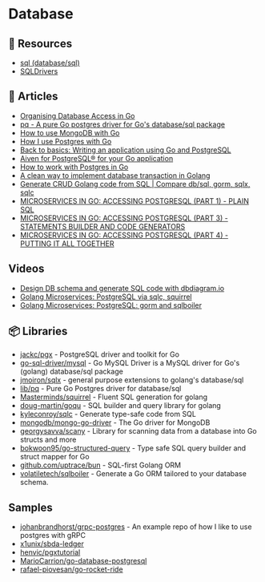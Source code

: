 # Database

## 📘 Resources
- [sql (database/sql)](https://pkg.go.dev/database/sql)
- [SQLDrivers](https://github.com/golang/go/wiki/SQLDrivers)

## 📕 Articles
- [Organising Database Access in Go](https://www.alexedwards.net/blog/organising-database-access)
- [pq - A pure Go postgres driver for Go's database/sql package](https://pkg.go.dev/github.com/lib/pq)
- [How to use MongoDB with Go](https://blog.logrocket.com/how-to-use-mongodb-with-go/)
- [How I use Postgres with Go](https://jbrandhorst.com/post/postgres/)
- [Back to basics: Writing an application using Go and PostgreSQL](https://henvic.dev/posts/go-postgres/)
- [Aiven for PostgreSQL® for your Go application](https://aiven.io/blog/aiven-for-postgresql-for-your-go-application)
- [How to work with Postgres in Go](https://medium.com/avitotech/how-to-work-with-postgres-in-go-bad2dabd13e4)
- [A clean way to implement database transaction in Golang](https://dev.to/techschoolguru/a-clean-way-to-implement-database-transaction-in-golang-2ba)
- [Generate CRUD Golang code from SQL | Compare db/sql, gorm, sqlx, sqlc](https://dev.to/techschoolguru/generate-crud-golang-code-from-sql-and-compare-db-sql-gorm-sqlx-sqlc-560j)
- [MICROSERVICES IN GO: ACCESSING POSTGRESQL (PART 1) - PLAIN SQL](https://mariocarrion.com/2021/02/05/tips-building-microservices-in-go-golang-databases-postgresql-part1.html)
- [MICROSERVICES IN GO: ACCESSING POSTGRESQL (PART 3) - STATEMENTS BUILDER AND CODE GENERATORS](https://mariocarrion.com/2021/02/23/tips-building-microservices-in-go-golang-databases-postgresql-sqlc-squirrel.html)
- [MICROSERVICES IN GO: ACCESSING POSTGRESQL (PART 4) - PUTTING IT ALL TOGETHER](https://mariocarrion.com/2021/03/02/tips-building-microservices-in-go-golang-databases-postgresql-conclusion.html)

## Videos
- [Design DB schema and generate SQL code with dbdiagram.io](https://www.youtube.com/watch?v=rx6CPDK_5mU)
- [Golang Microservices: PostgreSQL via sqlc, squirrel](https://www.youtube.com/watch?v=NOevBG0fbKc)
- [Golang Microservices: PostgreSQL: gorm and sqlboiler](https://www.youtube.com/watch?v=CT2v0Xas8Sc)
## 📦 Libraries
- [jackc/pgx](https://github.com/jackc/pgx) - PostgreSQL driver and toolkit for Go
- [go-sql-driver/mysql](https://github.com/go-sql-driver/mysql) - Go MySQL Driver is a MySQL driver for Go's (golang) database/sql package
- [jmoiron/sqlx](https://github.com/jmoiron/sqlx) - general purpose extensions to golang's database/sql
- [lib/pq](https://github.com/lib/pq) - Pure Go Postgres driver for database/sql
- [Masterminds/squirrel](https://github.com/Masterminds/squirrel) - Fluent SQL generation for golang
- [doug-martin/goqu](https://github.com/doug-martin/goqu) - SQL builder and query library for golang
- [kyleconroy/sqlc](https://github.com/kyleconroy/sqlc) - Generate type-safe code from SQL
- [mongodb/mongo-go-driver](https://github.com/mongodb/mongo-go-driver) - The Go driver for MongoDB
- [georgysavva/scany](https://github.com/georgysavva/scany) - Library for scanning data from a database into Go structs and more
- [bokwoon95/go-structured-query](https://github.com/bokwoon95/go-structured-query) - Type safe SQL query builder and struct mapper for Go
- [github.com/uptrace/bun](https://github.com/uptrace/bun) - SQL-first Golang ORM
- [volatiletech/sqlboiler](https://github.com/volatiletech/sqlboiler) - Generate a Go ORM tailored to your database schema.
## Samples
- [johanbrandhorst/grpc-postgres](https://github.com/johanbrandhorst/grpc-postgres) - An example repo of how I like to use postgres with gRPC
- [x1unix/sbda-ledger](https://github.com/x1unix/sbda-ledger)
- [henvic/pgxtutorial](https://github.com/henvic/pgxtutorial)
- [MarioCarrion/go-database-postgresql](https://github.com/MarioCarrion/videos/tree/a7bfd52e9b3705aa8510f5709620370a21e2aa81/2021/02/09-go-database-postgresql-part-3)
- [rafael-piovesan/go-rocket-ride](https://github.com/rafael-piovesan/go-rocket-ride)